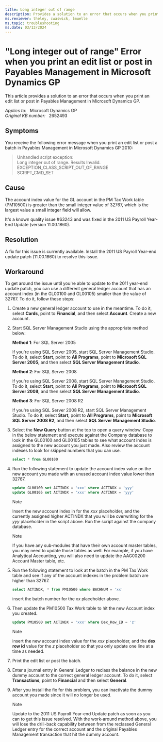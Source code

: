 ```yaml
---
title: Long integer out of range
description: Provides a solution to an error that occurs when you print an edit list or post in Payables Management in Microsoft Dynamics GP.
ms.reviewer: theley, cwaswick, lmuelle
ms.topic: troubleshooting
ms.date: 03/13/2024
---
```

# "Long integer out of range" Error when you print an edit list or post in Payables Management in Microsoft Dynamics GP

This article provides a solution to an error that occurs when you print an edit list or post in Payables Management in Microsoft Dynamics GP.

_Applies to:_ &nbsp; Microsoft Dynamics GP  
_Original KB number:_ &nbsp; 2652493

## Symptoms

You receive the following error message when you print an edit list or post a batch in Payables Management in Microsoft Dynamics GP 2010:

> Unhandled script exception:  
Long integer out of range. Results Invalid.  
EXCEPTION_CLASS_SCRIPT_OUT_OF_RANGE  
SCRIPT_CMD_SET

## Cause

The account index value for the GL account in the PM Tax Work table (PM10500) is greater than the small integer value of 32767, which is the largest value a small integer field will allow.

It's a known quality issue #63243 and was fixed in the 2011 US Payroll Year-End Update (version 11.00.1860).

## Resolution

A fix for this issue is currently available. Install the 2011 US Payroll Year-end update patch (11.00.1860) to resolve this issue.

## Workaround

To get around the issue until you're able to update to the 2011 year-end update patch, you can use a different general ledger account that has an account index (in the GL00100 and GL00105) smaller than the value of 32767. To do it, follow these steps:

1. Create a new general ledger account to use in the meantime. To do it, select **Cards**, point to **Financial**, and then select **Account**. Create a new account.

2. Start SQL Server Management Studio using the appropriate method below:

    **Method 1**: For SQL Server 2005

    If you're using SQL Server 2005, start SQL Server Management Studio. To do it, select **Start**, point to **All Programs**, point to **Microsoft SQL Server 2005**, and then select **SQL Server Management Studio**.

    **Method 2**: For SQL Server 2008

    If you're using SQL Server 2008, start SQL Server Management Studio. To do it, select **Start**, point to **All Programs**, point to **Microsoft SQL Server 2008**, and then select **SQL Server Management Studio**.

    **Method 3**: For SQL Server 2008 R2

    If you're using SQL Server 2008 R2, start SQL Server Management Studio. To do it, select **Start**, point to **All Programs**, point to **Microsoft SQL Server 2008 R2**, and then select **SQL Server Management Studio**.

3. Select the **New Query** button at the top to open a query window. Copy in the below statement and execute against the Company database to look in the GL00100 and GL00105 tables to see what account index is assigned to the new account you just made. Also review the account indexes to look for skipped numbers that you can use.

    ```sql
    select * from GL00100
    ```

4. Run the following statement to update the account index value on the new account you made with an unused account index value lower than 32767.

    ```sql
    update GL00100 set ACTINDX = 'xxx' where ACTINDX = 'yyy'
    update GL00105 set ACTINDX = 'xxx' where ACTINDX = 'yyy'
    ```

    > [!NOTE]
    > Insert the new account index in for the *xxx* placeholder, and the currently assigned higher ACTINDX that you will be overwriting for the *yyy* placeholder in the script above. Run the script against the company database.

    > [!NOTE]
    > If you have any sub-modules that have their own account master tables, you may need to update those tables as well. For example, if you have Analytical Accounting, you will also need to update the AAG00200 Account Master table, etc.

5. Run the following statement to look at the batch in the PM Tax Work table and see if any of the account indexes in the problem batch are higher than 32767.

    ```sql
    select ACTINDX, * from PM10500 where BACHNUM = 'xx'
    ```

    insert the batch number for the *xx* placeholder above.

6. Then update the PM10500 Tax Work table to hit the new Account index you created.

    ```sql
    update PM10500 set ACTINDX = 'xxx' where Dex_Row_ID = 'z'
    ```

    > [!NOTE]
    > insert the new account index value for the *xxx* placeholder, and the **dex row id** value for the *z* placeholder so that you only update one line at a time as needed.

7. Print the edit list or post the batch.

8. Enter a journal entry in General Ledger to reclass the balance in the new dummy account to the correct general ledger account. To do it, select **Transactions**, point to **Financial** and then select **General**.

9. After you install the fix for this problem, you can inactivate the dummy account you made since it will no longer be used.

    > [!NOTE]
    > Update to the 2011 US Payroll Year-end Update patch as soon as you can to get this issue resolved. With the work-around method above, you will lose the drill-back capability between from the reclassed General Ledger entry for the correct account and the original Payables Management transaction that hit the dummy account.
